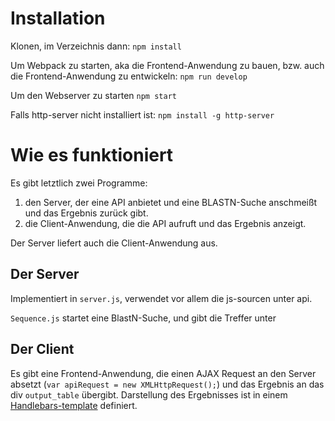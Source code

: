 # Installation

Klonen, im Verzeichnis dann: `npm install`

Um Webpack zu starten, aka die Frontend-Anwendung zu bauen, bzw. auch die Frontend-Anwendung zu entwickeln: `npm run develop`

Um den Webserver zu starten `npm start`

Falls http-server nicht installiert ist: `npm install -g http-server`

# Wie es funktioniert

Es gibt letztlich zwei Programme: 
1. den Server, der eine API anbietet und eine BLASTN-Suche anschmeißt und das Ergebnis zurück gibt. 
2. die Client-Anwendung, die die API aufruft und das Ergebnis anzeigt.

Der Server liefert auch die Client-Anwendung aus.

## Der Server

Implementiert in `server.js`, verwendet vor allem die js-sourcen unter api.

`Sequence.js` startet eine BlastN-Suche, und gibt die Treffer unter 

## Der Client

Es gibt eine Frontend-Anwendung, die einen AJAX Request an den Server absetzt (`var apiRequest = new XMLHttpRequest();`) und das Ergebnis an das div `output_table` übergibt. Darstellung des Ergebnisses ist in einem [Handlebars-template](https://handlebarsjs.com/) definiert.
